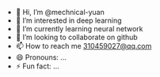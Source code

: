 - 👋 Hi, I’m @mechnical-yuan
- 👀 I’m interested in deep learning
- 🌱 I’m currently learning neural network
- 💞️ I’m looking to collaborate on github
- 📫 How to reach me 310459027@qq.com
- 😄 Pronouns: ...
- ⚡ Fun fact: ...

<!---
mechnical-yuan/mechnical-yuan is a ✨ special ✨ repository because its `README.md` (this file) appears on your GitHub profile.
You can click the Preview link to take a look at your changes.
--->

